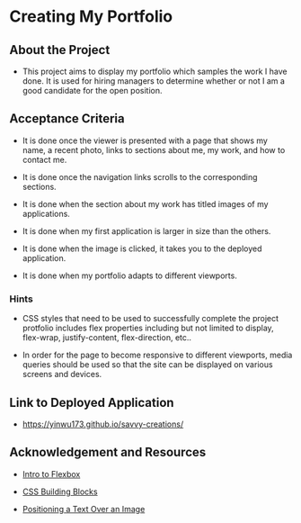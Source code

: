 # Creating My Portfolio

## About the Project

* This project aims to display my portfolio which samples the work I have done. It is used for hiring managers to determine whether or not I am a good candidate for the open position. 

## Acceptance Criteria

* It is done once the viewer is presented with a page that shows my name, a recent photo, links to sections about me, my work, and how to contact me.

* It is done once the navigation links scrolls to the corresponding sections.

* It is done when the section about my work has titled images of my applications.

* It is done when my first application is larger in size than the others.

* It is done when the image is clicked, it takes you to the deployed application.

* It is done when my portfolio adapts to different viewports.

### Hints

* CSS styles that need to be used to successfully complete the project protfolio includes flex properties including but not limited to display, flex-wrap, justify-content, flex-direction, etc..

* In order for the page to become responsive to different viewports, media queries should be used so that the site can be displayed on various screens and devices.  

## Link to Deployed Application

* https://yinwu173.github.io/savvy-creations/

## Acknowledgement and Resources

* [Intro to Flexbox](https://developer.mozilla.org/en-US/docs/Learn/CSS/CSS_layout/Flexbox)

* [CSS Building Blocks](https://developer.mozilla.org/en-US/docs/Learn/CSS/Building_blocks/Images_media_form_elements)

* [Positioning a Text Over an Image](https://www.w3schools.com/howto/howto_css_image_text.asp)